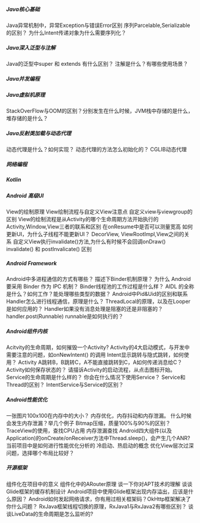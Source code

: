 
##### Java核心基础

Java异常机制中，异常Exception与错误Error区别
序列Parcelable,Serializable的区别？
为什么Intent传递对象为什么需要序列化？

##### Java深入泛型与注解

Java的泛型中super 和 extends 有什么区别？
注解是什么？有哪些使用场景？

##### Java并发编程



##### Java虚拟机原理

StackOverFlow与OOM的区别？分别发生在什么时候，JVM栈中存储的是什么，堆存储的是什么？

##### Java反射类加载与动态代理

动态代理是什么？如何实现？
动态代理的方法怎么初始化的？
CGLIB动态代理


##### 网络编程




##### Kotlin



##### Android 高级UI
View的绘制原理
View绘制流程与自定义View注意点
自定义view与viewgroup的区别
View的绘制流程是从Activity的哪个生命周期方法开始执行的
Activity,Window,View三者的联系和区别
在onResume中是否可以测量宽高
如何更新UI，为什么子线程不能更新UI？
DecorView, ViewRootImpl,View之间的关系
自定义View执行invalidate()方法,为什么有时候不会回调onDraw()
invalidate() 和 postInvalicate() 区别

##### Android Framework
Android中多进程通信的方式有哪些？
描述下Binder机制原理？
为什么 Android 要采用 Binder 作为 IPC 机制？
Binder线程池的工作过程是什么样？
AIDL 的全称是什么？如何工作？能处理哪些类型的数据？
Android中Pid&Uid的区别和联系
Handler怎么进行线程通信，原理是什么？
ThreadLocal的原理，以及在Looper是如何应用的？
Handler如果没有消息处理是阻塞的还是非阻塞的？
handler.post(Runnable) runnable是如何执行的？

##### Android组件内核
Acitvity的生命周期，如何摧毁一个Activity?
Activity的4大启动模式，与开发中需要注意的问题，如onNewIntent() 的调用
Intent显示跳转与隐式跳转，如何使用？
Activity A跳转B，B跳转C，A不能直接跳转到C，A如何传递消息给C？
Activity如何保存状态的？
请描诉Activity的启动流程，从点击图标开始。
Service的生命周期是什么样的？
你会在什么情况下使用Service？
Service和Thread的区别？
IntentService与Service的区别？

##### Android性能优化
一张图片100x100在内存中的大小？
内存优化，内存抖动和内存泄漏。
什么时候会发生内存泄漏？举几个例子
Bitmap压缩，质量100%与90%的区别？
TraceView的使用，查找CPU占用
内存泄漏查找
Android四大组件(以及Application)的onCreate/onReceiver方法中Thread.sleep()，会产生几个ANR?
当前项目中是如何进行性能优化分析的
冷启动、热启动的概念
优化View层次过深问题，选择哪个布局比较好？

##### 开源框架
组件化在项目中的意义
组件化中的ARouter原理
谈一下你对APT技术的理解
谈谈Glide框架的缓存机制设计
Android项目中使用Glide框架出现内存溢出，应该是什么原因？
Android如何发起网络请求，你有用过相关框架码？OkHttp框架解决了你什么问题？
RxJava框架线程切换的原理，RxJava1与RxJava2有哪些区别？
谈谈LiveData的生命周期是怎么监听的?
